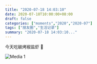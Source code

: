 ```yaml
---
title: "2020-07-18 14:03:10"
date: 2020-07-18T10:00:00+08:00
draft: false
categories: ["moments","2020","2020-07"]
tags: ["朋友圈","生活记录"]
summary: "2020-07-18 14:03:10..."
---
```


今天吃碳烤椒盐虾 🥰

![Media 1](/Moments/photos/2020-07-18/202007181403100.jpg)

